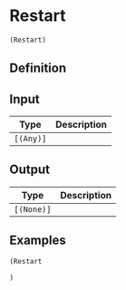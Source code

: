 # Restart

```clojure
(Restart)
```

## Definition


## Input
| Type | Description |
|------|-------------|
| `[(Any)]` |  |


## Output
| Type | Description |
|------|-------------|
| `[(None)]` |  |


## Examples

```clojure
(Restart

)
```
